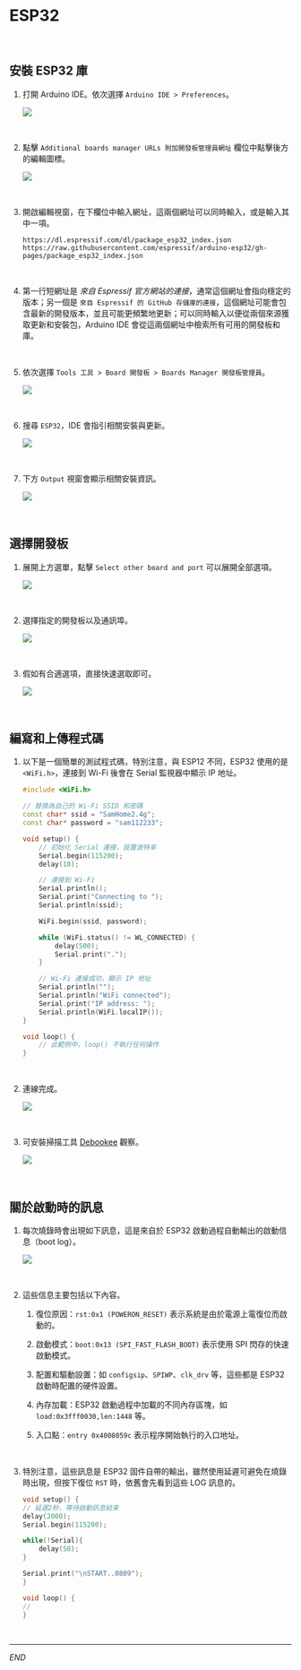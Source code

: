 # ESP32

<br>

## 安裝 ESP32 庫

1. 打開 Arduino IDE。依次選擇 `Arduino IDE > Preferences`。

    ![](images/img_08.png)

<br>

2. 點擊 `Additional boards manager URLs 附加開發板管理員網址` 欄位中點擊後方的編輯圖標。

    ![](images/img_09.png)

<br>

3. 開啟編輯視窗，在下欄位中輸入網址，這兩個網址可以同時輸入，或是輸入其中一項。

    ```
    https://dl.espressif.com/dl/package_esp32_index.json
    https://raw.githubusercontent.com/espressif/arduino-esp32/gh-pages/package_esp32_index.json
    ```

<br>

4. 第一行短網址是 _來自 Espressif 官方網站的連接_，通常這個網址會指向穩定的版本；另一個是 `來自 Espressif 的 GitHub 存儲庫的連接`，這個網址可能會包含最新的開發版本，並且可能更頻繁地更新；可以同時輸入以便從兩個來源獲取更新和安裝包，Arduino IDE 會從這兩個網址中檢索所有可用的開發板和庫。

<br>

5. 依次選擇 `Tools 工具 > Board 開發板 > Boards Manager 開發板管理員`。

    ![](images/img_10.png)

<br>

6. 搜尋 `ESP32`，IDE 會指引相關安裝與更新。

    ![](images/img_11.png)

<br>

7. 下方 `Output` 視窗會顯示相關安裝資訊。

    ![](images/img_15.png)

<br>

## 選擇開發板

1. 展開上方選單，點擊 `Select other board and port` 可以展開全部選項。

    ![](images/img_12.png)

<br>

2. 選擇指定的開發板以及通訊埠。

    ![](images/img_13.png)

<br>

3. 假如有合適選項，直接快速選取即可。

    ![](images/img_14.png)

<br>

## 編寫和上傳程式碼

1. 以下是一個簡單的測試程式碼，特別注意，與 ESP12 不同，ESP32 使用的是 `<WiFi.h>`，連接到 Wi-Fi 後會在 Serial 監視器中顯示 IP 地址。

    ```cpp
    #include <WiFi.h>

    // 替換為自己的 Wi-Fi SSID 和密碼
    const char* ssid = "SamHome2.4g";
    const char* password = "sam112233";

    void setup() {
        // 初始化 Serial 連接，設置波特率
        Serial.begin(115200);
        delay(10);

        // 連接到 Wi-Fi
        Serial.println();
        Serial.print("Connecting to ");
        Serial.println(ssid);

        WiFi.begin(ssid, password);

        while (WiFi.status() != WL_CONNECTED) {
            delay(500);
            Serial.print(".");
        }

        // Wi-Fi 連接成功，顯示 IP 地址
        Serial.println("");
        Serial.println("WiFi connected");
        Serial.print("IP address: ");
        Serial.println(WiFi.localIP());
    }

    void loop() {
        // 此範例中，loop() 不執行任何操作
    }
    ```

<br>

2. 連線完成。

    ![](images/img_03.png)

<br>

3. 可安裝掃描工具 [Debookee](https://debookee.com/) 觀察。

    ![](images/img_04.png)

<br>

## 關於啟動時的訊息

1. 每次燒錄時會出現如下訊息，這是來自於 ESP32 啟動過程自動輸出的啟動信息（boot log）。

    ![](images/img_01.png)

<br>

2. 這些信息主要包括以下內容。

    1) 復位原因：`rst:0x1 (POWERON_RESET)` 表示系統是由於電源上電復位而啟動的。

    2) 啟動模式：`boot:0x13 (SPI_FAST_FLASH_BOOT)` 表示使用 SPI 閃存的快速啟動模式。

    3) 配置和驅動設置：如 `configsip`、`SPIWP`、`clk_drv` 等，這些都是 ESP32 啟動時配置的硬件設置。

    4) 內存加載：ESP32 啟動過程中加載的不同內存區塊，如 `load:0x3fff0030,len:1448` 等。

    5) 入口點：`entry 0x4008059c` 表示程序開始執行的入口地址。

<br>

3. 特別注意，這些訊息是 ESP32 固件自帶的輸出，雖然使用延遲可避免在燒錄時出現，但按下復位 `RST` 時，依舊會先看到這些 LOG 訊息的。

    ```cpp
    void setup() {
    // 延遲2秒，等待啟動訊息結束
    delay(2000); 
    Serial.begin(115200);
    
    while(!Serial){
        delay(50);
    }
    
    Serial.print("\nSTART..0809");
    }

    void loop() {
    //
    }
    ```

<br>

___

_END_